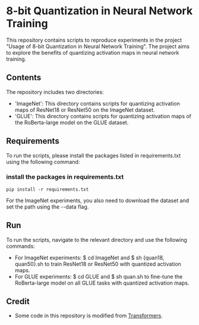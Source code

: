 # 8-bit Quantization in Neural Network Training
This repository contains scripts to reproduce experiments in the project "Usage of 8-bit Quantization in Neural Network Training". The project aims to explore the benefits of quantizing activation maps in neural network training.

## Contents
The repository includes two directories:
- 'ImageNet': This directory contains scripts for quantizing activation maps of ResNet18 or ResNet50 on the ImageNet dataset.
- 'GLUE': This directory contains scripts for quantizing activation maps of the RoBerta-large model on the GLUE dataset.

## Requirements
To run the scripts, please install the packages listed in requirements.txt using the following command:
### install the packages in requirements.txt
```
pip install -r requirements.txt
```
For the ImageNet experiments, you also need to download the dataset and set the path using the --data flag.

## Run
To run the scripts, navigate to the relevant directory and use the following commands:
- For ImageNet experiments: $ cd ImageNet and $ sh {quan18, quan50}.sh to train ResNet18 or ResNet50 with quantized activation maps.
- For GLUE experiments: $ cd GLUE and $ sh quan.sh to fine-tune the RoBerta-large model on all GLUE tasks with quantized activation maps.

## Credit
- Some code in this repository is modified from [Transformers](https://github.com/huggingface/transformers). 

